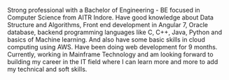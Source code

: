 Strong professional with a Bachelor of Engineering - BE focused in Computer Science from AITR Indore. Have good knowledge about Data Structure and Algorithms, Front end development in Angular 7, Oracle database, backend programming languages like C, C++, Java, Python and basics of Machine learning. And also have some basic skills in cloud computing using AWS. Have been doing web development for 9 months. Currently, working in Mainframe Technology and am looking forward to building my career in the IT field where I can learn more and more to add my technical and soft skills.